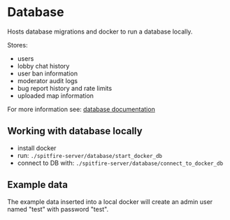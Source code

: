 # Database

Hosts database migrations and docker to run a database locally.

Stores:
  - users
  - lobby chat history
  - user ban information
  - moderator audit logs
  - bug report history and rate limits
  - uploaded map information

For more information see: [database documentation](/docs/development/database/)

## Working with database locally

- install docker
- run: `./spitfire-server/database/start_docker_db`
- connect to DB with: `./spitfire-server/database/connect_to_docker_db`

## Example data

The example data inserted into a local docker will create an admin user
named "test" with password "test".
